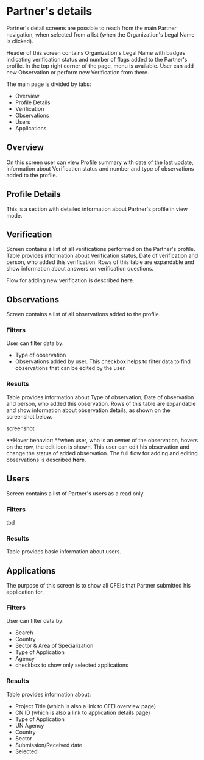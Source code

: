 # Partner's details

Partner's detail screens are possible to reach from the main Partner navigation, when selected from a list \(when the Organization's Legal Name is clicked\). 

Header of this screen contains Organization's Legal Name with badges indicating verification status and number of flags added to the Partner's profile. In the top right corner of the page, menu is available. User can add new Observation or perform new Verification from there.

The main page is divided by tabs:

* Overview
* Profile Details
* Verification
* Observations
* Users
* Applications

## Overview

On this screen user can view Profile summary with date of the last update, information about Verification status and number and type of observations added to the profile.

## Profile Details

This is a section with detailed information about Partner's profile in view mode.

## Verification

Screen contains a list of all verifications performed on the Partner's profile. Table provides information about Verification status, Date of verification and person, who added this verification. Rows of this table are expandable and show information about answers on verification questions.

Flow for adding new verification is described **here**.

## Observations

Screen contains a list of all observations added to the profile. 

### Filters

User can filter data by:

* Type of observation
* Observations added by user. This checkbox helps to filter data to find observations that can be edited by the user.

### Results

Table provides information about Type of observation, Date of observation and person, who added this observation. Rows of this table are expandable and show information about observation details, as shown on the screenshot below.

screenshot

**Hover behavior: **when user, who is an owner of the observation, hovers on the row, the edit icon is shown. This user can edit his observation and change the status of added observation. The full flow for adding and editing observations is described **here**.

## Users

Screen contains a list of Partner's users as a read only. 

### Filters

tbd

### Results

Table provides basic information about users.

## Applications

The purpose of this screen is to show all CFEIs that Partner submitted his application for.

### Filters

User can filter data by:

* Search
* Country
* Sector & Area of Specialization
* Type of Application
* Agency
* checkbox to show only selected applications

### Results

Table provides information about:

* Project Title \(which is also a link to CFEI overview page\)
* CN ID \(which is also a link to application details page\)
* Type of Application
* UN Agency
* Country
* Sector
* Submission/Received date
* Selected

 

